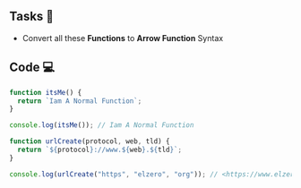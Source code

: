 ## Tasks 🎯

- Convert all these **Functions**  to **Arrow Function** Syntax


## Code 💻

```js
function itsMe() {
  return `Iam A Normal Function`;
}

console.log(itsMe()); // Iam A Normal Function

```

```js
function urlCreate(protocol, web, tld) {
  return `${protocol}://www.${web}.${tld}`;
}

console.log(urlCreate("https", "elzero", "org")); // <https://www.elzero.org>
```
